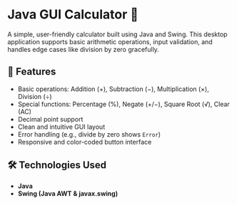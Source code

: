 # Java GUI Calculator 🧮

A simple, user-friendly calculator built using Java and Swing. This desktop application supports basic arithmetic operations, input validation, and handles edge cases like division by zero gracefully.

## 🚀 Features

- Basic operations: Addition (+), Subtraction (−), Multiplication (×), Division (÷)
- Special functions: Percentage (%), Negate (+/−), Square Root (√), Clear (AC)
- Decimal point support
- Clean and intuitive GUI layout
- Error handling (e.g., divide by zero shows `Error`)
- Responsive and color-coded button interface

## 🛠️ Technologies Used

- **Java**
- **Swing (Java AWT & javax.swing)**
